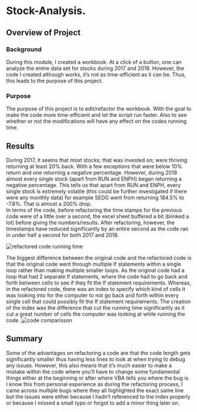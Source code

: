 # Stock-Analysis.

## Overview of Project
### Background
During this module, I created a workbook. At a click of a button, one can analyze the entire data set for stocks during 2017 and 2018. However, the code I created although works, it’s not as time-efficient as it can be. Thus, this leads to the purpose of this project.
### Purpose
The purpose of this project is to edit/refactor the workbook. With the goal to make the code more time-efficient and let the script run faster. Also to see whether or not the modifications will have any effect on the codes running time.

## Results
During 2017, it seems that most stocks; that was invested on; were thriving returning at least 20% back. With a few exceptions that were below 10% return and one returning a negative percentage. However, during 2018 almost every single stock (apart from RUN and ENPH) began returning a negative percentage. This tells us that apart from RUN and ENPH, every single stock is extremely volatile (this could be further investigated if there were any monthly data) for example SEDG went from returning 184.5% to -7.8%. That is almost a 200% drop.  
In terms of the code, before refactoring the time stamps for the previous code were of a little over a second, the excel sheet buffered a bit (blinked a lot) before giving the numbers/results. After refactoring, however, the timestamps have reduced significantly by an entire second as the code ran in under half a second for both 2017 and 2018. 

![refactored code running time](https://user-images.githubusercontent.com/104941338/170326951-1f99ae72-e354-4eb5-9d2d-98e74bdac632.png)

The biggest difference between the original code and the refactored code is that the original code went through multiple If statements within a single loop rather than making multiple smaller loops. As the original code had a loop that had 2 separate If statements, where the code had to go back and forth between cells to see if they fit the If statement requirements. Whereas, in the refactored code, there was an index to specify which kind of cells it was looking into for the computer to not go back and forth within every single cell that could possibly fit the If statement requirements. The creation of the index was the difference that cut the running time significantly as it cut a great number of cells the computer was looking at while running the code. 
![code comparisson](https://user-images.githubusercontent.com/104941338/170327084-359b11a9-41e5-4162-81da-811db05e3b02.png)

## Summary
Some of the advantages on refactoring a code are that the code length gets significantly smaller thus having less lines to look at when trying to debug any issues. However, this also means that it’s much easier to make a mistake within the code where you’ll have to change some fundamental things either at the beginning or after where VBA tells you where the bug is. I know this from personal experience as during the refactoring process, I came across multiple bugs where they all highlighted the exact same line but the issues were either because I hadn’t referenced to the index properly or because I missed a small typo or forgot to add a minor thing later on. 
